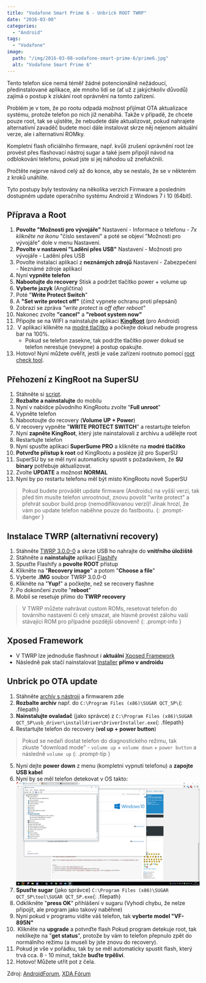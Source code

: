 ```yaml
---
title: "Vodafone Smart Prime 6 - Unbrick ROOT TWRP"
date: "2016-03-08"
categories: 
  - "Android"
tags: 
  - "Vodafone"
image: 
  path: "/img/2016-03-08-vodafone-smart-prime-6/prime6.jpg"
  alt: "Vodafone Smart Prime 6"
---
```


Tento telefon sice nemá téměř žádné potencionálně nežádoucí, předinstalované aplikace, ale mnoho lidí se (ať už z jakýchkoliv důvodů) zajímá o postup k získání root oprávnění na tomto zařízení.

Problém je v tom, že po rootu odpadá možnost přijímat OTA aktualizace systému, protože telefon po nich již nenabíhá. Takže v případě, že chcete pouze root, tak se ujistěte, že nebudete dále aktualizovat, pokud nahrajete alternativní zavaděč budete moci dále instalovat skrze něj nejenom aktuální verze, ale i alternativní ROMky.

Kompletní flash oficiálního firmware, např. kvůli zrušení oprávnění root lze provést přes flashovací nástroj sugar a také jsem připojil návod na odblokování telefonu, pokud jste si jej náhodou už znefukčnili.

Pročtěte nejprve návod celý až do konce, aby se nestalo, že se v některém z kroků unáhlíte.

Tyto postupy byly testovány na několika verzích Firmware a posledním dostupném update operačního systému Android z Windows 7 i 10 (64bit).

## Příprava a Root

1. **Povolte "Možnosti pro vývojáře"** Nastavení - Informace o telefonu - _7x klikněte na ikonu_ "číslo sestavení" a poté se objeví "Možnosti pro vývojáře" dole v menu Nastavení.
2. **Povolte v nastavení "Ladění přes USB"** Nastavení - Možnosti pro vývojáře - Ladění přes USB
3. Povolte instalaci aplikací z **neznámých zdrojů** Nastavení - Zabezpečení - Neznámé zdroje aplikací
4. Nyní **vypněte telefon**
5. **Nabootujte do recovery** Stisk a podržet tlačítko power + volume up
6. **Vyberte jazyk** (Angličtina)
7. Poté "**Write Protect Switch**"
8. A **"Set write protect off"** (čímž vypnete ochranu proti přepsání)
9. Zobrazí se zpráva _"write protect is off after reboot"_
10. Nakonec zvolte **"cancel"** a **"reboot system now"**
11. Připojte se na WIFI a nainstalujte aplikaci **[KingRoot](https://kingroot.net/?myLocale=en_US)** (pro Android)
12.  V aplikaci klikněte na [modré tlačítko](https://kingroot.net/tutorials) a počkejte dokud nebude progress bar na 100%.
    - Pokud se telefon zasekne, tak podržte tlačítko power dokud se telefon nerestuje (nevypne) a postup opakujte.
13. Hotovo! Nyní můžete ověřit, jestli je vaše zařízení rootnuto pomocí [root check tool](https://play.google.com/store/apps/details?id=com.rootcheck.tool).

## Přehození z KingRoot na SuperSU

1. Stáhněte si [script](https://mega.nz/#!q04XWa4A!kNB_DZsqTJjbmEiRE_f9axypQBDrtcQ16UKi8TToND8).
2. **Rozbalte a nainstalujte** do mobilu
3. Nyní v nabídce původního KingRootu zvolte "**Full unroot**"
4. Vypněte telefon
5. Nabootoujte do recovery (**Volume UP + Power**)
6. V recovery vypněte "**WRITE PROTECT SWITCH**" a restartujte telefon
7. Nyní **zapněte KingRoot**, který jste nainstalovali z archívu a udělejte root
8. Restartujte telefon
9. Nyní spusťte aplikaci **SuperSume PRO** a klikněte na **modré tlačítko**
10. **Potvrďte přístup k root** od KingRootu a posléze již pro SuperSU
11. SuperSU by se měl nyní automaticky spustit s požadavkem, že **SU binary** potřebuje aktualizovat.
12. Zvolte **UPDATE** a možnost **NORMAL**
13. Nyní by po restartu telefonu měl být místo KingRootu nově SuperSU

> Pokud budete provádět update firmware (Androidu) na vyšší verzi, tak před tím musíte telefon unrootnout, znovu povolit "write protect" a přehrát soubor build.prop (nemodifikovanou verzí)! Jinak hrozí, že vám po update telefon naběhne pouze do fastbootu.
{: .prompt-danger }

## Instalace TWRP (alternativní recovery)

1. Stáhněte [TWRP 3.0.0-0](https://mega.nz/#!XpJwRSwL!47Z72snWrWy88IE6BkVjCabQn4596cvaK6QzN431yLU) a skrze USB ho nahrajte do **vnitřního úložiště**
2. Stáhněte a **nainstalujte** aplikaci [Flashify](https://play.google.com/store/apps/details?id=com.cgollner.flashify)
3. Spusťte Flashify a **povolte ROOT** přístup
4. Klikněte na "**Recovery image**" a potom "**Choose a file**"
5. Vyberte **.IMG** soubor TWRP 3.0.0-0
6. Klikněte na "**Yup!**" a počkejte, než se recovery flashne
7. Po dokončení zvolte "**reboot**"
8. Mobil se resetuje přímo do **TWRP recovery**

> V TWRP můžete nahrávat custom ROMs, resetovat telefon do továrního nastavení či celý smazat, ale hlavně provést zálohu vaší stávající ROM pro případné pozdější obnovení!
{: .prompt-info }

## Xposed Framework

- V TWRP lze jednoduše flashnout i **aktuální** [Xposed Framework](https://forum.xda-developers.com/showthread.php?t=3034811)
- Následně pak stačí nainstalovat [Installer](https://mega.nz/#!G85CEbZa!u_A-qutEaw7Sdz6jIKUS1pa_OH-s_bJwlnc3To5skhI) **přímo v androidu**

## Unbrick po OTA update

1. Stáhněte [archív s nástroji](https://mega.nz/#!D9ZFiRTL!hB9OfqHX0cde4WgTzDlyg-6kO_HFfeonPUV_mEIrFBM) a firmwarem zde
2. **Rozbalte archív** např. do `C:\Program Files (x86)\SUGAR QCT_SP\`{: .filepath}
3. **Nainstalujte ovaladač** (jako správce) z `C:\Program Files (x86)\SUGAR QCT_SP\usb_driver\installdriver\DriverInstaller.exe`{: .filepath}
4. Restartujte telefon do recovery (**vol up + power button**)

> Pokud se nedaří dostat telefon do diagnostického režimu, tak zkuste "download mode" - `volume up` + `volume down` + `power button` a následně `volume up`
{: .prompt-tip }

5. Nyní dejte **power down** z menu (kompletni vypnuti telefonu) a **zapojte USB kabel**
6. Nyní by se měl telefon detekovat v OS takto: 
![obrayovka](/img/2016-03-08-vodafone-smart-prime-6/Snimek_obrazovky.png)
7. **Spusťte sugar** (jako správce) `C:\Program Files (x86)\SUGAR QCT_SP\tool\SUGAR QCT_SP.exe`{: .filepath}
8. Odklikněte "**press OK**" přihlášení v sugaru (Vyhodí chybu, že nelze připojit, ale program jako takový naběhne)
9. Nyní pokud v programu vidíte váš telefon, tak **vyberte model "VF-895N"**
10.  Klikněte na **upgrade** a potvrďte flash Pokud program detekuje root, tak neklikejte na "**get status**", protože by vám to telefon přepnulo zpět do normálního režimu (a museli by jste znovu do recovery).
11. Pokud je vše v pořádku, tak by se měl automaticky spustit flash, který trvá cca. 8 - 10 minut, takže **buďte trpěliví**.
12. Hotovo! Můžete utřít pot z čela.

Zdroj: [AndroidForum](https://androidforum.cz/), [XDA Fórum](https://www.xda-developers.com/)
